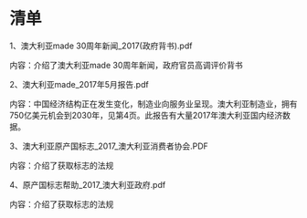 # 清单

1、澳大利亚made 30周年新闻_2017(政府背书).pdf

内容：介绍了澳大利亚made 30周年新闻，政府官员高调评价背书

2、澳大利亚made_2017年5月报告.pdf

内容：中国经济结构正在发生变化，制造业向服务业呈现。澳大利亚制造业，拥有750亿美元机会到2030年，见第4页。此报告有大量2017年澳大利亚国内经济数据。

3、澳大利亚原产国标志_2017_澳大利亚消费者协会.PDF

内容：介绍了获取标志的法规

4、原产国标志帮助_2017_澳大利亚政府.pdf 

内容：介绍了获取标志的法规
